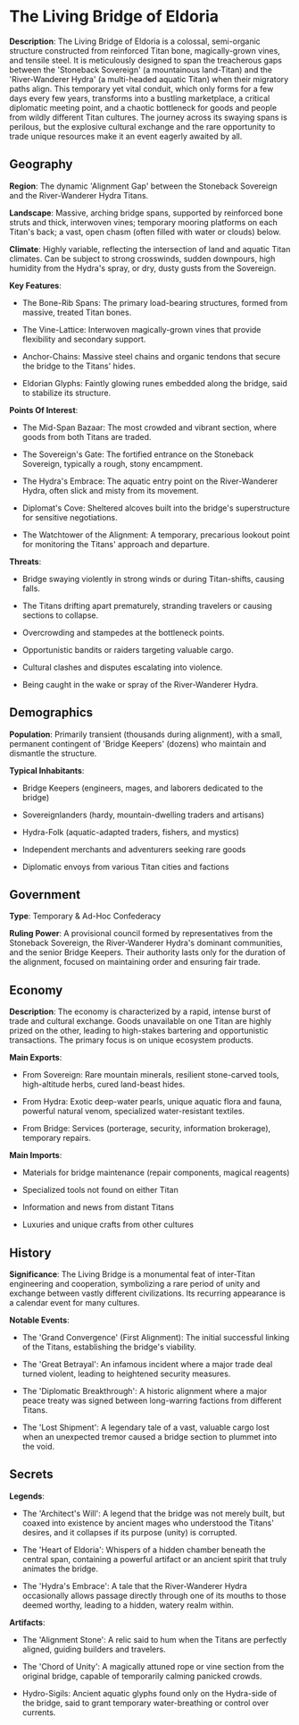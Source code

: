 
# The Living Bridge of Eldoria
**Description**: The Living Bridge of Eldoria is a colossal, semi-organic structure constructed from reinforced Titan bone, magically-grown vines, and tensile steel. It is meticulously designed to span the treacherous gaps between the 'Stoneback Sovereign' (a mountainous land-Titan) and the 'River-Wanderer Hydra' (a multi-headed aquatic Titan) when their migratory paths align. This temporary yet vital conduit, which only forms for a few days every few years, transforms into a bustling marketplace, a critical diplomatic meeting point, and a chaotic bottleneck for goods and people from wildly different Titan cultures. The journey across its swaying spans is perilous, but the explosive cultural exchange and the rare opportunity to trade unique resources make it an event eagerly awaited by all.


## Geography
**Region**: The dynamic 'Alignment Gap' between the Stoneback Sovereign and the River-Wanderer Hydra Titans.

**Landscape**: Massive, arching bridge spans, supported by reinforced bone struts and thick, interwoven vines; temporary mooring platforms on each Titan's back; a vast, open chasm (often filled with water or clouds) below.

**Climate**: Highly variable, reflecting the intersection of land and aquatic Titan climates. Can be subject to strong crosswinds, sudden downpours, high humidity from the Hydra's spray, or dry, dusty gusts from the Sovereign.

**Key Features**:
- The Bone-Rib Spans: The primary load-bearing structures, formed from massive, treated Titan bones.

- The Vine-Lattice: Interwoven magically-grown vines that provide flexibility and secondary support.

- Anchor-Chains: Massive steel chains and organic tendons that secure the bridge to the Titans' hides.

- Eldorian Glyphs: Faintly glowing runes embedded along the bridge, said to stabilize its structure.

**Points Of Interest**:
- The Mid-Span Bazaar: The most crowded and vibrant section, where goods from both Titans are traded.

- The Sovereign's Gate: The fortified entrance on the Stoneback Sovereign, typically a rough, stony encampment.

- The Hydra's Embrace: The aquatic entry point on the River-Wanderer Hydra, often slick and misty from its movement.

- Diplomat's Cove: Sheltered alcoves built into the bridge's superstructure for sensitive negotiations.

- The Watchtower of the Alignment: A temporary, precarious lookout point for monitoring the Titans' approach and departure.

**Threats**:
- Bridge swaying violently in strong winds or during Titan-shifts, causing falls.

- The Titans drifting apart prematurely, stranding travelers or causing sections to collapse.

- Overcrowding and stampedes at the bottleneck points.

- Opportunistic bandits or raiders targeting valuable cargo.

- Cultural clashes and disputes escalating into violence.

- Being caught in the wake or spray of the River-Wanderer Hydra.


## Demographics
**Population**: Primarily transient (thousands during alignment), with a small, permanent contingent of 'Bridge Keepers' (dozens) who maintain and dismantle the structure.

**Typical Inhabitants**:
- Bridge Keepers (engineers, mages, and laborers dedicated to the bridge)

- Sovereignlanders (hardy, mountain-dwelling traders and artisans)

- Hydra-Folk (aquatic-adapted traders, fishers, and mystics)

- Independent merchants and adventurers seeking rare goods

- Diplomatic envoys from various Titan cities and factions


## Government
**Type**: Temporary & Ad-Hoc Confederacy

**Ruling Power**: A provisional council formed by representatives from the Stoneback Sovereign, the River-Wanderer Hydra's dominant communities, and the senior Bridge Keepers. Their authority lasts only for the duration of the alignment, focused on maintaining order and ensuring fair trade.


## Economy
**Description**: The economy is characterized by a rapid, intense burst of trade and cultural exchange. Goods unavailable on one Titan are highly prized on the other, leading to high-stakes bartering and opportunistic transactions. The primary focus is on unique ecosystem products.

**Main Exports**:
- From Sovereign: Rare mountain minerals, resilient stone-carved tools, high-altitude herbs, cured land-beast hides.

- From Hydra: Exotic deep-water pearls, unique aquatic flora and fauna, powerful natural venom, specialized water-resistant textiles.

- From Bridge: Services (porterage, security, information brokerage), temporary repairs.

**Main Imports**:
- Materials for bridge maintenance (repair components, magical reagents)

- Specialized tools not found on either Titan

- Information and news from distant Titans

- Luxuries and unique crafts from other cultures


## History
**Significance**: The Living Bridge is a monumental feat of inter-Titan engineering and cooperation, symbolizing a rare period of unity and exchange between vastly different civilizations. Its recurring appearance is a calendar event for many cultures.

**Notable Events**:
- The 'Grand Convergence' (First Alignment): The initial successful linking of the Titans, establishing the bridge's viability.

- The 'Great Betrayal': An infamous incident where a major trade deal turned violent, leading to heightened security measures.

- The 'Diplomatic Breakthrough': A historic alignment where a major peace treaty was signed between long-warring factions from different Titans.

- The 'Lost Shipment': A legendary tale of a vast, valuable cargo lost when an unexpected tremor caused a bridge section to plummet into the void.


## Secrets
**Legends**:
- The 'Architect's Will': A legend that the bridge was not merely built, but coaxed into existence by ancient mages who understood the Titans' desires, and it collapses if its purpose (unity) is corrupted.

- The 'Heart of Eldoria': Whispers of a hidden chamber beneath the central span, containing a powerful artifact or an ancient spirit that truly animates the bridge.

- The 'Hydra's Embrace': A tale that the River-Wanderer Hydra occasionally allows passage directly through one of its mouths to those deemed worthy, leading to a hidden, watery realm within.

**Artifacts**:
- The 'Alignment Stone': A relic said to hum when the Titans are perfectly aligned, guiding builders and travelers.

- The 'Chord of Unity': A magically attuned rope or vine section from the original bridge, capable of temporarily calming panicked crowds.

- Hydro-Sigils: Ancient aquatic glyphs found only on the Hydra-side of the bridge, said to grant temporary water-breathing or control over currents.

